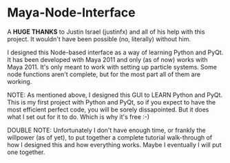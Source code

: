 Maya-Node-Interface
===================

A **HUGE THANKS** to Justin Israel (justinfx) and all of his help with this project. It wouldn't have been possible (no, literally) without him.

I designed this Node-based interface as a way of learning Python and PyQt.  It has been developed with Maya 2011 and only (as of now) works with Maya 2011.  It's only meant to work with setting up particle systems.  Some node functions aren't complete, but for the most part all of them are working.

NOTE: As mentioned above, I designed this GUI to LEARN Python and PyQt. This is my first project with Python and PyQt, so if you expect to have the most efficient perfect code, you will be sorely dissapointed. But it does what I set out for it to do. Which is why it's free :-)

DOUBLE NOTE: Unfortunately I don't have enough time, or frankly the willpower (as of yet), to put together a complete tutorial walk-through of how I designed this and how everything works. Maybe I eventually I will put one together.
